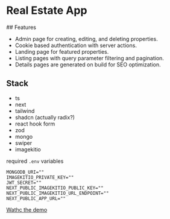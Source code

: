 # Real Estate App

## Features

-   Admin page for creating, editing, and deleting properties.
-   Cookie based authentication with server actions.
-   Landing page for featured properties.
-   Listing pages with query parameter filtering and pagination.
-   Details pages are generated on build for SEO optimization.

## Stack

-   ts
-   next
-   tailwind
-   shadcn (actually radix?)
-   react hook form
-   zod
-   mongo
-   swiper
-   imagekitio

required `.env` variables

```
MONGODB_URI=""
IMAGEKITIO_PRIVATE_KEY=""
JWT_SECRET=""
NEXT_PUBLIC_IMAGEKITIO_PUBLIC_KEY=""
NEXT_PUBLIC_IMAGEKITIO_URL_ENDPOINT=""
NEXT_PUBLIC_APP_URL=""
```

[Wathc the demo](https://www.youtube.com/watch?v=ZayT4eNy46k "demo")

